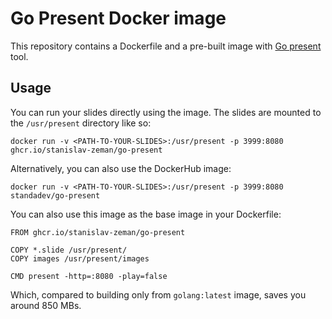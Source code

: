 # Go Present Docker image

This repository contains a Dockerfile and a pre-built image with [Go present](https://pkg.go.dev/golang.org/x/tools/present) tool.

## Usage

You can run your slides directly using the image. The slides are mounted to the `/usr/present` directory like so:

```
docker run -v <PATH-TO-YOUR-SLIDES>:/usr/present -p 3999:8080 ghcr.io/stanislav-zeman/go-present
```

Alternatively, you can also use the DockerHub image:
```
docker run -v <PATH-TO-YOUR-SLIDES>:/usr/present -p 3999:8080 standadev/go-present
```

You can also use this image as the base image in your Dockerfile: 
```
FROM ghcr.io/stanislav-zeman/go-present

COPY *.slide /usr/present/
COPY images /usr/present/images

CMD present -http=:8080 -play=false
```

Which, compared to building only from `golang:latest` image, saves you around 850 MBs.
